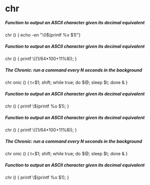 # chr

##### Function to output an ASCII character given its decimal equivalent

   chr  () { echo -en "\0$(printf %x $1)"}

##### Function to output an ASCII character given its decimal equivalent

   chr  () { printf \\$(($1/64*100+$1%64/8*10+$1%8)); }

##### The Chronic: run a command every N seconds in the background

   chr onic () { t=$1; shift; while true; do $@; sleep $t; done & }

##### Function to output an ASCII character given its decimal equivalent

   chr () { printf \\$(printf %o $1); }

##### Function to output an ASCII character given its decimal equivalent

   chr  () { printf \\$(($1/64*100+$1%64/8*10+$1%8)); }

##### The Chronic: run a command every N seconds in the background

   chr onic () { t=$1; shift; while true; do $@; sleep $t; done & }

##### Function to output an ASCII character given its decimal equivalent

   chr () { printf \\$(printf %o $1); }
